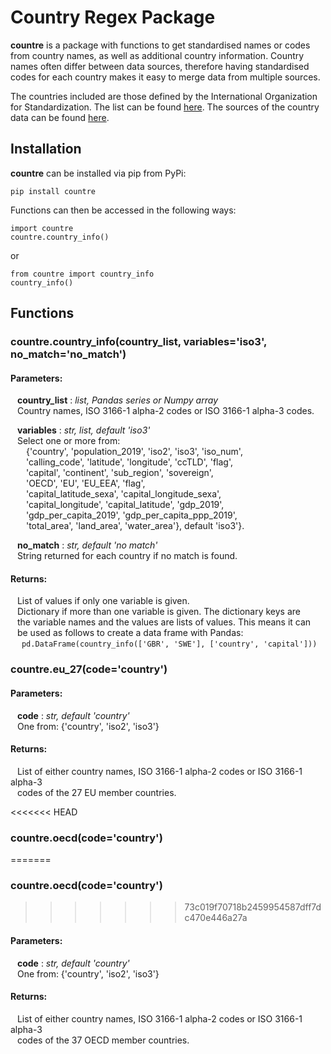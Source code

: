 # Country Regex Package

**countre** is a package with functions to get standardised names or codes
from country names, as well as additional country information. Country names
often differ between data sources, therefore having standardised codes for each
country makes it easy to merge data from multiple sources.

The countries included are those defined by the International Organization for
Standardization. The list can be found
[here](https://www.iso.org/iso-3166-country-codes.html). The sources of the
country data can be found [here](https://github.com/mwtb47/country-summary-data).

## Installation

**countre** can be installed via pip from PyPi:

```
pip install countre
```

Functions can then be accessed in the following ways:
```
import countre
countre.country_info()
```
or
```
from countre import country_info
country_info()
```

## Functions

### countre.country_info(country_list, variables='iso3', no_match='no_match')

#### Parameters:   
&ensp; **country_list** : *list, Pandas series or Numpy array*  
&ensp; Country names, ISO 3166-1 alpha-2 codes or ISO 3166-1 alpha-3 codes.  

&ensp; **variables** : *str, list, default 'iso3'*  
&ensp; Select one or more from:  
&ensp;&ensp;&ensp; {'country', 'population_2019', 'iso2', 'iso3', 'iso_num',  
&ensp;&ensp;&ensp;  'calling_code', 'latitude', 'longitude', 'ccTLD', 'flag',  
&ensp;&ensp;&ensp;  'capital', 'continent', 'sub_region', 'sovereign',  
&ensp;&ensp;&ensp;  'OECD', 'EU', 'EU_EEA', 'flag',  
&ensp;&ensp;&ensp;  'capital_latitude_sexa', 'capital_longitude_sexa',  
&ensp;&ensp;&ensp;  'capital_longitude', 'capital_latitude', 'gdp_2019',  
&ensp;&ensp;&ensp;  'gdp_per_capita_2019', 'gdp_per_capita_ppp_2019',  
&ensp;&ensp;&ensp;  'total_area', 'land_area', 'water_area'}, default 'iso3'}.

&ensp; **no_match** : *str, default 'no match'*  
&ensp; String returned for each country if no match is found.

#### Returns:
&ensp; List of values if only one variable is given.  
&ensp; Dictionary if more than one variable is given. The dictionary keys are  
&ensp; the variable names and the values are lists of values. This means it can  
&ensp; be used as follows to create a data frame with Pandas:  
&ensp;&ensp; ```pd.DataFrame(country_info(['GBR', 'SWE'], ['country', 'capital']))```

### countre.eu_27(code='country')

#### Parameters:   
&ensp; **code** : *str, default 'country'*  
&ensp; One from: {'country', 'iso2', 'iso3'}  

#### Returns:
&ensp; List of either country names, ISO 3166-1 alpha-2 codes or ISO 3166-1 alpha-3  
&ensp; codes of the 27 EU member countries.

<<<<<<< HEAD
### countre.oecd(code='country')
=======
### countre.oecd(code='country')
>>>>>>> 73c019f70718b2459954587dff7dc470e446a27a

#### Parameters:   
&ensp; **code** : *str, default 'country'*  
&ensp; One from: {'country', 'iso2', 'iso3'}  

#### Returns:
&ensp; List of either country names, ISO 3166-1 alpha-2 codes or ISO 3166-1 alpha-3  
&ensp; codes of the 37 OECD member countries.
